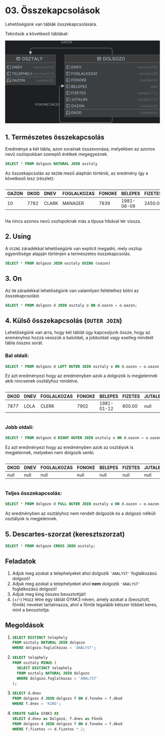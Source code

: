 <style>
  div.table {
    overflow-x: scroll;
  }

</style>

# 03. Összekapcsolások
Lehetőségünk van táblák összekapcsolására.

Tekintsük a következő táblákat:

![](./table1.png)

## 1. Természetes összekapcsolás

Eredménye a két tábla, azon sorainak összevonása, melyekben az azonos nevű oszlopokban szereplő érétkek megegyeznek.
```sql
SELECT * FROM dolgozo NATURAL JOIN osztaly
```
Az összekapcsolás az `OAZON` mező alaphán történik, az eredmény így a következő lesz (részlet):

<div class='table'>

| OAZON | DKOD | DNEV | FOGLALKOZAS | FONOKE | BELEPES | FIZETES | JUTALEK | ONEV | TELEPHELY |
| :--- | :--- | :--- | :--- | :--- | :--- | :--- | :--- | :--- | :--- |
| 10 | 7782 | CLARK | MANAGER | 7839 | 1981-06-09 | 2450.00 | null | ACCOUNTING | NEW YORK |

</div>

Ha nincs azonos nevű oszlopoknak más a típusa hibával tér vissza.

## 2. Using
A `USING` záradékkal lehetőségünk van explicit megadni, mely oszlop egyenlősége alapján történjen a természetes összekapcsolás.
```sql
SELECT * FROM dolgozo JOIN osztaly USING (oazon)
```

## 3. On
Az `ON` záradékkal lehetőségünk van valamilyen feltételhez kötni az összekapcsolást.
```sql
SELECT * FROM dolgozo d JOIN osztaly o ON d.oazon = o.oazon;
```

## 4. Külső összekapcsolás (`OUTER JOIN`)
Lehetőségünk van arra, hogy két táblát úgy kapcsoljunk össze, hogy az ereményhez hozzá vesszük a baloldali, a jobboldali vagy esetleg mindkét tábla összes sorát.

### Bal oldali:
```sql
SELECT * FROM dolgozo d LEFT OUTER JOIN osztaly o ON d.oazon = o.oazon;
```
Ez azt eredményezi hogy az eredményben azok a dolgozók is megjelennek akik nincsenek osztályhoz rendelve.

<div class='table'>

| DKOD | DNEV | FOGLALKOZAS | FONOKE | BELEPES | FIZETES | JUTALEK | OAZON | OAZON | ONEV | TELEPHELY |
| :--- | :--- | :--- | :--- | :--- | :--- | :--- | :--- | :--- | :--- | :--- |
| 7877 | LOLA | CLERK | 7902 | 1981-01-12 | 800.00 | null | null | null | null | null |

</div>

### Jobb oldali:
```sql
SELECT * FROM dolgozo d RIGHT OUTER JOIN osztaly o ON d.oazon = o.oazon;
```
Ez azt eredményezi hogy az eredményben azok az osztályok is megjelennek, melyeken nem dolgozik senki.
<div class='table'>

| DKOD | DNEV | FOGLALKOZAS | FONOKE | BELEPES | FIZETES | JUTALEK | OAZON | OAZON | ONEV | TELEPHELY |
| :--- | :--- | :--- | :--- | :--- | :--- | :--- | :--- | :--- | :--- | :--- |
| null | null | null | null | null | null | null | null | 40 | OPERATIONS | BOSTON |

</div>

### Teljes összekapcsolás:
```sql
SELECT * FROM dolgozo d FULL OUTER JOIN osztaly o ON d.oazon = o.oazon;
```
Az eredményben az osztályhoz nem rendelt dolgozók és a dolgozó nélküli osztályok is megjelennek.

## 5. Descartes-szorzat (keresztszorzat)
```sql
SELECT * FROM dolgozo CROSS JOIN osztaly;
```

## Feladatok

1. Adjuk meg azokat a telephelyeket ahol dolgozik `'ANALYST'` foglalkozású dolgozó!
2. Adjuk meg azokat a telephelyeket ahol **nem** dolgozik `'ANALYST'` foglalkozású dolgozó!
3. Adjuk meg king összes beosztottját!
4. (+/-) Hozz létre egy táblát GYAK3 néven, amely azokat a (beosztott, főnök) neveket tartalmazza, ahol a főnök legalább kétszer többet keres, mint a beosztottja.

## Megoldások
1.
    ```sql
    SELECT DISTINCT telephely
    FROM osztaly NATURAL JOIN dolgozo
    WHERE dolgozo.foglalkozas = 'ANALYST';
    ```
2.
    ```sql
    SELECT telephely
    FROM osztaly MINUS (
      SELECT DISTINCT telephely
      FROM osztaly NATURAL JOIN dolgozo
      WHERE dolgozo.foglalkozas = 'ANALYST'
    );
    ```
3.
    ```sql
    SELECT d.dnev
    FROM dolgozo d JOIN dolgozo f ON d.fonoke = f.dkod
    WHERE f.dnev = 'KING';
    ```
4.
    ```sql
    CREATE table GYAK3 AS
    SELECT d.dnev as Dolgozó, f.dnev as Főnök
    FROM dolgozo d JOIN dolgozo f ON d.fonoke = f.dkod
    WHERE f.fizetes >= d.fizetes * 2;
    ```